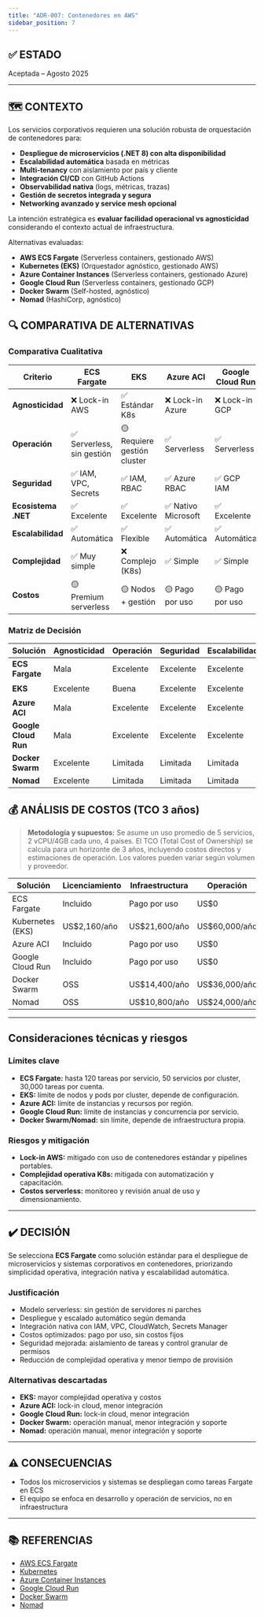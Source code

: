 ```yaml
---
title: "ADR-007: Contenedores en AWS"
sidebar_position: 7
---
```


## ✅ ESTADO

Aceptada – Agosto 2025

---

## 🗺️ CONTEXTO

Los servicios corporativos requieren una solución robusta de orquestación de contenedores para:

- **Despliegue de microservicios (.NET 8) con alta disponibilidad**
- **Escalabilidad automática** basada en métricas
- **Multi-tenancy** con aislamiento por país y cliente
- **Integración CI/CD** con GitHub Actions
- **Observabilidad nativa** (logs, métricas, trazas)
- **Gestión de secretos integrada y segura**
- **Networking avanzado y service mesh opcional**

La intención estratégica es **evaluar facilidad operacional vs agnosticidad** considerando el contexto actual de infraestructura.

Alternativas evaluadas:

- **AWS ECS Fargate** (Serverless containers, gestionado AWS)
- **Kubernetes (EKS)** (Orquestador agnóstico, gestionado AWS)
- **Azure Container Instances** (Serverless containers, gestionado Azure)
- **Google Cloud Run** (Serverless containers, gestionado GCP)
- **Docker Swarm** (Self-hosted, agnóstico)
- **Nomad** (HashiCorp, agnóstico)

## 🔍 COMPARATIVA DE ALTERNATIVAS

### Comparativa Cualitativa

| Criterio              | ECS Fargate | EKS | Azure ACI | Google Cloud Run | Docker Swarm | Nomad |
|----------------------|-------------|-----|-----------|------------------|--------------|-------|
| **Agnosticidad**     | ❌ Lock-in AWS | ✅ Estándar K8s | ❌ Lock-in Azure | ❌ Lock-in GCP | ✅ Docker estándar | ✅ Agnóstico |
| **Operación**        | ✅ Serverless, sin gestión | 🟡 Requiere gestión cluster | ✅ Serverless | ✅ Serverless | 🟡 Manual | 🟡 Manual |
| **Seguridad**        | ✅ IAM, VPC, Secrets | ✅ IAM, RBAC | ✅ Azure RBAC | ✅ GCP IAM | 🟡 Limitada | 🟡 Limitada |
| **Ecosistema .NET**  | ✅ Excelente | ✅ Excelente | ✅ Nativo Microsoft | ✅ Excelente | ✅ Excelente | ✅ Excelente |
| **Escalabilidad**    | ✅ Automática | ✅ Flexible | ✅ Automática | ✅ Automática | 🟡 Manual | 🟡 Manual |
| **Complejidad**      | ✅ Muy simple | ❌ Complejo (K8s) | ✅ Simple | ✅ Simple | ✅ Simple | ✅ Simple |
| **Costos**           | 🟡 Premium serverless | 🟡 Nodos + gestión | 🟡 Pago por uso | 🟡 Pago por uso | ✅ Solo infraestructura | ✅ Solo infraestructura |

### Matriz de Decisión

| Solución                | Agnosticidad | Operación | Seguridad | Escalabilidad | Recomendación         |
|------------------------|--------------|-----------|-----------|---------------|-----------------------|
| **ECS Fargate**        | Mala         | Excelente | Excelente | Excelente     | ✅ **Seleccionada**    |
| **EKS**                | Excelente    | Buena     | Excelente | Excelente     | 🟡 Alternativa         |
| **Azure ACI**          | Mala         | Excelente | Excelente | Excelente     | ❌ Descartada          |
| **Google Cloud Run**   | Mala         | Excelente | Excelente | Excelente     | ❌ Descartada          |
| **Docker Swarm**       | Excelente    | Limitada  | Limitada  | Limitada      | ❌ Descartada          |
| **Nomad**              | Excelente    | Limitada  | Limitada  | Limitada      | ❌ Descartada          |

## 💰 ANÁLISIS DE COSTOS (TCO 3 años)

> **Metodología y supuestos:** Se asume un uso promedio de 5 servicios, 2 vCPU/4GB cada uno, 4 países. El TCO (Total Cost of Ownership) se calcula para un horizonte de 3 años, incluyendo costos directos y estimaciones de operación. Los valores pueden variar según volumen y proveedor.

| Solución                | Licenciamiento     | Infraestructura | Operación         | TCO 3 años         |
|------------------------|-------------------|----------------|-------------------|--------------------|
| ECS Fargate            | Incluido          | Pago por uso   | US$0              | US$129,600         |
| Kubernetes (EKS)       | US$2,160/año      | US$21,600/año  | US$60,000/año     | US$251,280         |
| Azure ACI              | Incluido          | Pago por uso   | US$0              | US$155,520         |
| Google Cloud Run       | Incluido          | Pago por uso   | US$0              | US$138,240         |
| Docker Swarm           | OSS               | US$14,400/año  | US$36,000/año     | US$151,200         |
| Nomad                  | OSS               | US$10,800/año  | US$24,000/año     | US$104,400         |

---

## Consideraciones técnicas y riesgos

### Límites clave

- **ECS Fargate:** hasta 120 tareas por servicio, 50 servicios por cluster, 30,000 tareas por cuenta.
- **EKS:** límite de nodos y pods por cluster, depende de configuración.
- **Azure ACI:** límite de instancias y recursos por región.
- **Google Cloud Run:** límite de instancias y concurrencia por servicio.
- **Docker Swarm/Nomad:** sin límite, depende de infraestructura propia.

### Riesgos y mitigación

- **Lock-in AWS:** mitigado con uso de contenedores estándar y pipelines portables.
- **Complejidad operativa K8s:** mitigada con automatización y capacitación.
- **Costos serverless:** monitoreo y revisión anual de uso y dimensionamiento.

---

## ✔️ DECISIÓN

Se selecciona **ECS Fargate** como solución estándar para el despliegue de microservicios y sistemas corporativos en contenedores, priorizando simplicidad operativa, integración nativa y escalabilidad automática.

### Justificación

- Modelo serverless: sin gestión de servidores ni parches
- Despliegue y escalado automático según demanda
- Integración nativa con IAM, VPC, CloudWatch, Secrets Manager
- Costos optimizados: pago por uso, sin costos fijos
- Seguridad mejorada: aislamiento de tareas y control granular de permisos
- Reducción de complejidad operativa y menor tiempo de provisión

### Alternativas descartadas

- **EKS:** mayor complejidad operativa y costos
- **Azure ACI:** lock-in cloud, menor integración
- **Google Cloud Run:** lock-in cloud, menor integración
- **Docker Swarm:** operación manual, menor integración y soporte
- **Nomad:** operación manual, menor integración y soporte

---

## ⚠️ CONSECUENCIAS

- Todos los microservicios y sistemas se despliegan como tareas Fargate en ECS
- El equipo se enfoca en desarrollo y operación de servicios, no en infraestructura

---

## 📚 REFERENCIAS

- [AWS ECS Fargate](https://aws.amazon.com/ecs/fargate/)
- [Kubernetes](https://kubernetes.io/)
- [Azure Container Instances](https://azure.microsoft.com/en-us/services/container-instances/)
- [Google Cloud Run](https://cloud.google.com/run/)
- [Docker Swarm](https://docs.docker.com/engine/swarm/)
- [Nomad](https://www.nomadproject.io/)
